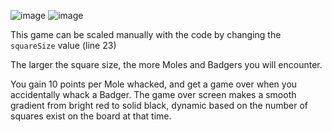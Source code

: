![image](https://github.com/user-attachments/assets/6073cc81-23a9-4e94-acb6-202653793218)
![image](https://github.com/user-attachments/assets/415e3d15-389c-48f5-a44f-e9b243f8f7f0)

This game can be scaled manually with the code by changing the `squareSize` value (line 23)

The larger the square size, the more Moles and Badgers you will encounter.

You gain 10 points per Mole whacked, and get a game over when you accidentally whack a Badger. The game over screen makes a smooth gradient from bright red to solid black, dynamic based on the number of squares exist on the board at that time.
